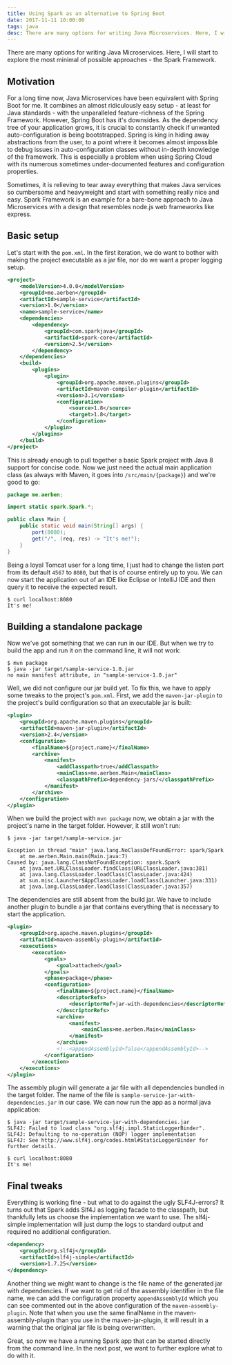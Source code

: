 ```yaml
---
title: Using Spark as an alternative to Spring Boot
date: 2017-11-11 10:00:00
tags: java
desc: There are many options for writing Java Microservices. Here, I will start to explore the most minimal of possible approaches - the Spark Framework.
---
```


There are many options for writing Java Microservices. Here, I will start to explore the most minimal of possible approaches - the Spark Framework.

## Motivation

For a long time now, Java Microservices have been equivalent with Spring Boot for me. It combines an almost ridiculously easy setup - at least for Java standards - with the unparalleled feature-richness of the Spring Framework.
However, Spring Boot has it's downsides. As the dependency tree of your application grows, it is crucial to constantly check if unwanted auto-configuration is being bootstrapped. Spring is king in hiding away abstractions from the user, to a point where it becomes almost impossible to debug issues in auto-configuration classes without in-depth knowledge of the framework. This is especially a problem when using Spring Cloud with its numerous sometimes under-documented features and configuration properties.

Sometimes, it is relieving to tear away everything that makes Java services so cumbersome and heavyweight and start with something really nice and easy. Spark Framework is an example for a bare-bone approach to Java Microservices with a design that resembles node.js web frameworks like express.

## Basic setup

Let's start with the `pom.xml`. In the first iteration, we do want to bother with making the project executable as a jar file, nor do we want a proper logging setup.

```xml
<project>
    <modelVersion>4.0.0</modelVersion>
    <groupId>me.aerben</groupId>
    <artifactId>sample-service</artifactId>
    <version>1.0</version>
    <name>sample-service</name>
    <dependencies>
        <dependency>
            <groupId>com.sparkjava</groupId>
            <artifactId>spark-core</artifactId>
            <version>2.5</version>
        </dependency>
    </dependencies>
    <build>
        <plugins>
            <plugin>
                <groupId>org.apache.maven.plugins</groupId>
                <artifactId>maven-compiler-plugin</artifactId>
                <version>3.1</version>
                <configuration>
                    <source>1.8</source>
                    <target>1.8</target>
                </configuration>
            </plugin>
        </plugins>
    </build>
</project>
```

This is already enough to pull together a basic Spark project with Java 8 support for concise code. Now we just need the actual main application class (as always with Maven, it goes into `/src/main/{package}`) and we're good to go:

```java
package me.aerben;

import static spark.Spark.*;

public class Main {
    public static void main(String[] args) {
        port(8080);
        get("/", (req, res) -> "It's me!");
    }
}

```

Being a loyal Tomcat user for a long time, I just had to change the listen port from its default `4567` to `8080`, but that is of course entirely up to you. We can now start the application out of an IDE like Eclipse or IntelliJ IDE and then query it to receive the expected result.

```
$ curl localhost:8080
It's me!
```

## Building a standalone package

Now we've got something that we can run in our IDE. But when we try to build the app and run it on the command line, it will not work:
```
$ mvn package
$ java -jar target/sample-service-1.0.jar
no main manifest attribute, in "sample-service-1.0.jar"
```
Well, we did not configure our jar build yet. To fix this, we have to apply some tweaks to the project's `pom.xml`. First, we add the `maven-jar-plugin` to the project's build configuration so that an executable jar is built:

```xml
<plugin>
    <groupId>org.apache.maven.plugins</groupId>
    <artifactId>maven-jar-plugin</artifactId>
    <version>2.4</version>
    <configuration>
        <finalName>${project.name}</finalName>
        <archive>
            <manifest>
                <addClasspath>true</addClasspath>
                <mainClass>me.aerben.Main</mainClass>
                <classpathPrefix>dependency-jars/</classpathPrefix>
            </manifest>
        </archive>
    </configuration>
</plugin>
```

When we build the project with `mvn package` now, we obtain a jar with the project's name in the target folder.
However, it still won't run:

```
$ java -jar target/sample-service.jar

Exception in thread "main" java.lang.NoClassDefFoundError: spark/Spark
	at me.aerben.Main.main(Main.java:7)
Caused by: java.lang.ClassNotFoundException: spark.Spark
	at java.net.URLClassLoader.findClass(URLClassLoader.java:381)
	at java.lang.ClassLoader.loadClass(ClassLoader.java:424)
	at sun.misc.Launcher$AppClassLoader.loadClass(Launcher.java:331)
	at java.lang.ClassLoader.loadClass(ClassLoader.java:357)
```

The dependencies are still absent from the build jar. We have to include another plugin to bundle a jar that contains everything that is necessary to start the application.


```xml
<plugin>
    <groupId>org.apache.maven.plugins</groupId>
    <artifactId>maven-assembly-plugin</artifactId>
    <executions>
        <execution>
            <goals>
                <goal>attached</goal>
            </goals>
            <phase>package</phase>
            <configuration>
                <finalName>${project.name}</finalName>
                <descriptorRefs>
                    <descriptorRef>jar-with-dependencies</descriptorRef>
                </descriptorRefs>
                <archive>
                    <manifest>
                        <mainClass>me.aerben.Main</mainClass>
                    </manifest>
                </archive>
                <!--<appendAssemblyId>false</appendAssemblyId>-->
            </configuration>
        </execution>
    </executions>
</plugin>
```
The assembly plugin will generate a jar file with all dependencies bundled in the target folder. The name of the file is `sample-service-jar-with-dependencies.jar` in our case.
We can now run the app as a normal java application:

```
$ java -jar target/sample-service-jar-with-dependencies.jar
SLF4J: Failed to load class "org.slf4j.impl.StaticLoggerBinder".
SLF4J: Defaulting to no-operation (NOP) logger implementation
SLF4J: See http://www.slf4j.org/codes.html#StaticLoggerBinder for further details.
```

```
$ curl localhost:8080
It's me!
```
## Final tweaks

Everything is working fine - but what to do against the ugly SLF4J-errors? It turns out that Spark adds Slf4J as logging facade to the classpath, but thankfully lets us choose the implementation we want to use. The slf4j-simple implementation will just dump the logs to standard output and required no additional configuration.

```xml
<dependency>
    <groupId>org.slf4j</groupId>
    <artifactId>slf4j-simple</artifactId>
    <version>1.7.25</version>
</dependency>
```

Another thing we might want to change is the file name of the generated jar with dependencies. If we want to get rid of the assembly identifier in the file name, we can add the configuration property `appendAssemblyId` which you can see commented out in the above configuration of the `maven-assembly-plugin`. Note that when you use the same finalName in the maven-assembly-plugin than you use in the maven-jar-plugin, it will result in a warning that the original jar file is being overwritten.

Great, so now we have a running Spark app that can be started directly from the command line. In the next post, we want to further explore what to do with it.